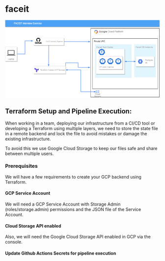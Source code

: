 # faceit


![APPLICATION SETUP](https://github.com/dlawton20-devops/faceit/blob/main/Faceit.png)

## Terraform Setup and Pipeline Execution:
When working in a team, deploying our infrastructure from a CI/CD tool or developing a Terraform using multiple layers, we need to store the state file in a remote backend and lock the file to avoid mistakes or damage the existing infrastructure.

To avoid this we use Google Cloud Storage to keep our files safe and share between multiple users.

### Prerequisites
We will have a few requirements to create your GCP backend using Terraform.

#### GCP Service Account
We will need a GCP Service Account with Storage Admin (roles/storage.admin) permissions and the JSON file of the Service Account.

#### Cloud Storage API enabled
Also, we will need the Google Cloud Storage API enabled in GCP via the console.

#### Update Github Actions Secrets for pipeline execution



